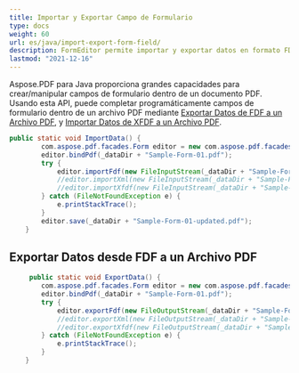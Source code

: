 ```yaml
---
title: Importar y Exportar Campo de Formulario
type: docs
weight: 60
url: es/java/import-export-form-field/
description: FormEditor permite importar y exportar datos en formato FDF, XFDF y XML.
lastmod: "2021-12-16"
---
```


Aspose.PDF para Java proporciona grandes capacidades para crear/manipular campos de formulario dentro de un documento PDF. Usando esta API, puede completar programáticamente campos de formulario dentro de un archivo PDF mediante [Exportar Datos de FDF a un Archivo PDF](/pdf/java/export-data-into-a-pdf-file-facades/), y [Importar Datos de XFDF a un Archivo PDF](/pdf/java/import-data-into-a-pdf-file-facades/).

```java
public static void ImportData() {
        com.aspose.pdf.facades.Form editor = new com.aspose.pdf.facades.Form();
        editor.bindPdf(_dataDir + "Sample-Form-01.pdf");
        try {
            editor.importFdf(new FileInputStream(_dataDir + "Sample-Form-01-upd.fdf"));
            //editor.importXml(new FileInputStream(_dataDir + "Sample-Form-01-upd.xml"));
            //editor.importXfdf(new FileInputStream(_dataDir + "Sample-Form-01-upd.xfdf"));
        } catch (FileNotFoundException e) {
            e.printStackTrace();
        }
        editor.save(_dataDir + "Sample-Form-01-updated.pdf");
    }
```


## Exportar Datos desde FDF a un Archivo PDF

```java
     public static void ExportData() {
        com.aspose.pdf.facades.Form editor = new com.aspose.pdf.facades.Form();
        editor.bindPdf(_dataDir + "Sample-Form-01.pdf");
        try {
            editor.exportFdf(new FileOutputStream(_dataDir + "Sample-Form-01-mod.fdf"));
            //editor.exportXml(new FileOutputStream(_dataDir + "Sample-Form-01-mod.xml"));
            //editor.exportXfdf(new FileOutputStream(_dataDir + "Sample-Form-01-mod.xfdf"));
        } catch (FileNotFoundException e) {
            e.printStackTrace();
        }
    }
```